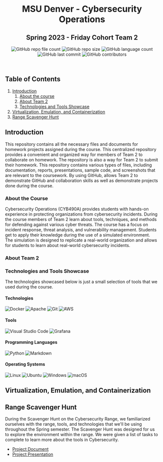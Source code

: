 <h1 align="center">
    MSU Denver - Cybersecurity Operations
</h1>
<h2 align="center">
    Spring 2023 - Friday Cohort Team 2
</h2>
<p align="center">
<img alt="GitHub repo file count" src="https://img.shields.io/github/directory-file-count/xata/spring2023-cyb490a-team2?style=plastic">
<img alt="GitHub repo size" src="https://img.shields.io/github/repo-size/xata/spring2023-cyb490a-team2?style=plastic">
<img alt="GitHub language count" src="https://img.shields.io/github/languages/count/xata/spring2023-cyb490a-team2?style=plastic">
<img alt="GitHub last commit" src="https://img.shields.io/github/last-commit/xata/spring2023-cyb490a-team2?style=plastic">
<img alt="GitHub contributors" src="https://img.shields.io/github/contributors/xata/spring2023-cyb490a-team2?style=plastic">
</p>
<br>

## Table of Contents
1. [Introduction](#introduction)
    1. [About the course](#about-the-course)
    2. [About Team 2](#about-team-2)
    3. [Technologies and Tools Showcase](#technologies-and-tools-showcase)
2. [Virtualization, Emulation, and Containerization](#virtualization-emulation-and-containerization)
3. [Range Scavenger Hunt](#range-scavenger-hunt)
## Introduction
This repository contains all the necessary files and documents for homework projects assigned during the course. This centralized repository provides a convenient and organized way for members of Team 2 to collaborate on homework. The repository is also a way for Team 2 to submit their homework. This repository contains various types of files, including documentation, reports, presentations, sample code, and screenshots that are relevant to the coursework. By using GitHub, allows Team 2 to demonstrate GitHub and collaboration skills as well as demonstrate projects done during the course.
### About the Course
Cybersecurity Operations (CYB490A) provides students with hands-on experience in protecting organizations from cybersecurity incidents. During the course members of Team 2 learn about tools, techniques, and methods for defending against various cyber threats. The course has a focus on incident response, threat analysis, and vulnerability management. Students get to apply their knowledge during the use of a simulated environment. The simulation is designed to replicate a real-world organization and allows for students to learn about real-world cybersecurity incidents. 
### About Team 2
### Technologies and Tools Showcase
The technologies showcased below is just a small selection of tools that we used during the course.
<br>

#### Technologies
![Docker](https://img.shields.io/badge/docker-%230db7ed.svg?style=for-the-badge&logo=docker&logoColor=white)
![Apache](https://img.shields.io/badge/apache-%23D42029.svg?style=for-the-badge&logo=apache&logoColor=white)
![Git](https://img.shields.io/badge/git-%23F05033.svg?style=for-the-badge&logo=git&logoColor=white)
![AWS](https://img.shields.io/badge/AWS-%23FF9900.svg?style=for-the-badge&logo=amazon-aws&logoColor=white)

#### Tools
![Visual Studio Code](https://img.shields.io/badge/Visual%20Studio%20Code-0078d7.svg?style=for-the-badge&logo=visual-studio-code&logoColor=white)
![Grafana](https://img.shields.io/badge/grafana-%23F46800.svg?style=for-the-badge&logo=grafana&logoColor=white)

#### Programming Languages
![Python](https://img.shields.io/badge/python-3670A0?style=for-the-badge&logo=python&logoColor=ffdd54)
![Markdown](https://img.shields.io/badge/markdown-%23000000.svg?style=for-the-badge&logo=markdown&logoColor=white)

#### Operating Systems
![Linux](https://img.shields.io/badge/Linux-FCC624?style=for-the-badge&logo=linux&logoColor=black)
![Ubuntu](https://img.shields.io/badge/Ubuntu-E95420?style=for-the-badge&logo=ubuntu&logoColor=white)
![Windows](https://img.shields.io/badge/Windows-0078D6?style=for-the-badge&logo=windows&logoColor=white)
![macOS](https://img.shields.io/badge/mac%20os-000000?style=for-the-badge&logo=macos&logoColor=F0F0F0)
## Virtualization, Emulation, and Containerization
## Range Scavenger Hunt
During the Scavenger Hunt on the Cybersecurity Range, we familiarized ourselves with the range, tools, and technologies that we'll be using throughout the Spring semester. The Scavenger Hunt was designed for us to explore the environment within the range. We were given a list of tasks to complete to learn more about the tools in Cybersecurity.
- [Project Document](/scavenger-hunt/team2-sv-document.md)
- [Project Presentation](/scavenger-hunt/team2-sv-presentation.pptx)



